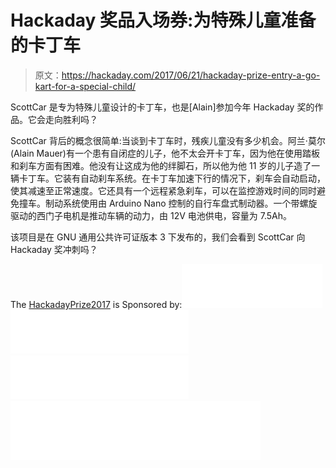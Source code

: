 # Hackaday 奖品入场券:为特殊儿童准备的卡丁车

> 原文：<https://hackaday.com/2017/06/21/hackaday-prize-entry-a-go-kart-for-a-special-child/>

ScottCar 是专为特殊儿童设计的卡丁车，也是[Alain]参加今年 Hackaday 奖的作品。它会走向胜利吗？

ScottCar 背后的概念很简单:当谈到卡丁车时，残疾儿童没有多少机会。阿兰·莫尔(Alain Mauer)有一个患有自闭症的儿子，他不太会开卡丁车，因为他在使用踏板和刹车方面有困难。他没有让这成为他的绊脚石，所以他为他 11 岁的儿子造了一辆卡丁车。它装有自动刹车系统。在卡丁车加速下行的情况下，刹车会自动启动，使其减速至正常速度。它还具有一个远程紧急刹车，可以在监控游戏时间的同时避免撞车。制动系统使用由 Arduino Nano 控制的自行车盘式制动器。一个带螺旋驱动的西门子电机是推动车辆的动力，由 12V 电池供电，容量为 7.5Ah。

该项目是在 GNU 通用公共许可证版本 3 下发布的，我们会看到 ScottCar 向 Hackaday 奖冲刺吗？

The [HackadayPrize2017](https://hackaday.io/prize) is Sponsored by:[![Digi-Key](img/451cc9c9dd3307f9cc00715f8e9632e5.png)](https://hackaday.io/digikey) [![Supplyframe](img/acce516476edc2011f11f70c89a4a2f6.png)](https://supplyframe.com/) [![Microchip](img/058307fc153f1ab19d84443be4f08cfb.png)](https://hackaday.io/microchip) [![Texas Instruments](img/3734f1c96ffff85ea2a7eaddc92844ba.png)](https://hackaday.io/ti)